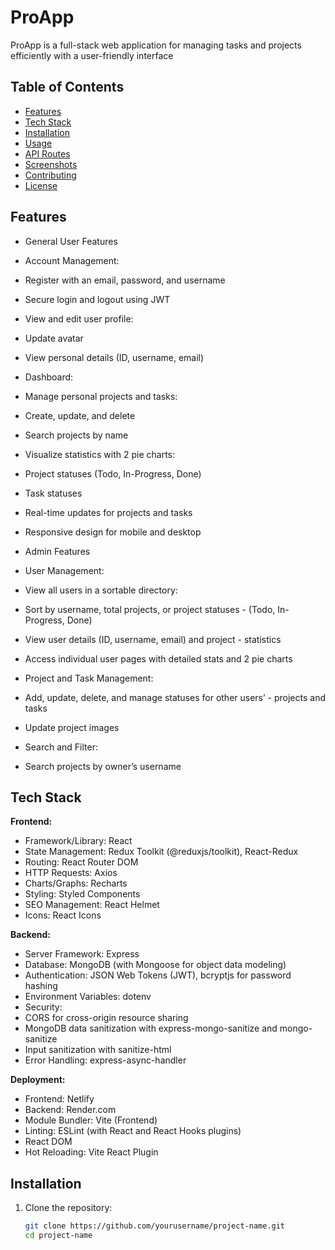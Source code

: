 # ProApp
ProApp is a full-stack web application for managing tasks and projects efficiently with a user-friendly interface

## Table of Contents
- [Features](#features)
- [Tech Stack](#tech-stack)
- [Installation](#installation)
- [Usage](#usage)
- [API Routes](#api-routes)
- [Screenshots](#screenshots)
- [Contributing](#contributing)
- [License](#license)

## Features

- General User Features
 - Account Management:
  - Register with an email, password, and username
  - Secure login and logout using JWT
  - View and edit user profile:
   - Update avatar
   - View personal details (ID, username, email)

 - Dashboard:
  - Manage personal projects and tasks:
   - Create, update, and delete
   - Search projects by name
  - Visualize statistics with 2 pie charts:
   - Project statuses (Todo, In-Progress, Done)
   - Task statuses
  - Real-time updates for projects and tasks
- Responsive design for mobile and desktop
  
- Admin Features
 - User Management:
  - View all users in a sortable directory:
   - Sort by username, total projects, or project statuses  - (Todo, In-Progress, Done)
  - View user details (ID, username, email) and project  - statistics
  - Access individual user pages with detailed stats and 2  pie charts
 - Project and Task Management:
  - Add, update, delete, and manage statuses for other users’  - projects and tasks
  - Update project images
 - Search and Filter:
  - Search projects by owner’s username

## Tech Stack

**Frontend:** 
- Framework/Library: React
- State Management: Redux Toolkit (@reduxjs/toolkit), React-Redux
- Routing: React Router DOM
- HTTP Requests: Axios
- Charts/Graphs: Recharts
- Styling: Styled Components
- SEO Management: React Helmet
- Icons: React Icons  

**Backend:**
- Server Framework: Express
- Database: MongoDB (with Mongoose for object data modeling)
- Authentication: JSON Web Tokens (JWT), bcryptjs for password hashing
- Environment Variables: dotenv
- Security:
 - CORS for cross-origin resource sharing
 - MongoDB data sanitization with express-mongo-sanitize and mongo-sanitize
 - Input sanitization with sanitize-html
- Error Handling: express-async-handler



**Deployment:** 
- Frontend: Netlify
- Backend: Render.com
- Module Bundler: Vite (Frontend)
- Linting: ESLint (with React and React Hooks plugins)
- React DOM
- Hot Reloading: Vite React Plugin

## Installation

1. Clone the repository:
   ```bash
   git clone https://github.com/yourusername/project-name.git
   cd project-name